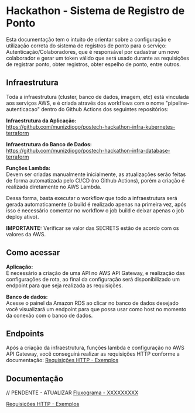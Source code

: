 # Hackathon - Sistema de Registro de Ponto

Esta documentação tem o intuito de orientar sobre a configuração e utilização correta do sistema de registros de ponto para o serviço: Autenticação/Colaboradores, que é responsável por cadastrar um novo colaborador e gerar um token válido que será usado durante as requisições de registrar ponto, obter registros, obter espelho de ponto, entre outros. 


## Infraestrutura
Toda a infraestrutura (cluster, banco de dados, imagem, etc) está vinculada aos serviços AWS, e é criada através dos workflows com o nome "pipeline-autenticacao" dentro do Github Actions dos seguintes repositórios: 

**Infraestrutura da Aplicação:**  
https://github.com/munizdiogo/postech-hackathon-infra-kubernetes-terraform

**Infraestrutura do Banco de Dados:**  
https://github.com/munizdiogo/postech-hackathon-infra-database-terraform

**Funções Lambda:**  
Devem ser criadas manualmente inicialmente, as atualizações serão feitas de forma automatizada pelo CI/CD (no Github Actions), porém a criação é realizada diretamente no AWS Lambda. 

Dessa forma, basta executar o workflow que todo a infraestrutura será gerada automaticamente (o build é realizado apenas na primeira vez, após isso é necessário comentar no workflow o job build e deixar apenas o job deploy ativo).

**IMPORTANTE:** Verificar se valor das SECRETS estão de acordo com os valores da AWS. 


## Como acessar

**Aplicação:**  
É necessário a criação de uma API no AWS API Gateway, e realização das configurações de rota, ao final da configuração será disponibilizado um endpoint para que seja realizada as requisições. 

**Banco de dados:**  
Acesse o painel da Amazon RDS ao clicar no banco de dados desejado você visualizará um endpoint para que possa usar como host no momento da conexão com o banco de dados.

## Endpoints

Após a criação da infraestrutura, funções lambda e configuração no AWS API Gateway, você conseguirá realizar as requisições HTTP conforme a documentação:
[Requisições HTTP - Exemplos](https://documenter.getpostman.com/view/14275027/2sA35A95nc)


## Documentação

// PENDENTE - ATUALIZAR
[Fluxograma - XXXXXXXXX](https://google.com)

[Requisições HTTP - Exemplos](https://documenter.getpostman.com/view/14275027/2sA35A95nc)
